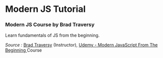 # Modern JS Tutorial

### Modern JS Course by Brad Traversy

Learn fundamentals of JS from the beginning.

_Source :_
[Brad Traversy](https://github.com/bradtraversy) (Instructor), 
[Udemy - Modern JavaScript From The Beginning
](https://www.udemy.com/course/modern-javascript-from-the-beginning/) Course